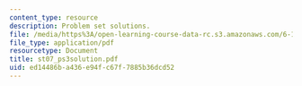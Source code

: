 ```yaml
---
content_type: resource
description: Problem set solutions.
file: /media/https%3A/open-learning-course-data-rc.s3.amazonaws.com/6-101-introductory-analog-electronics-laboratory-spring-2007/ed14486ba436e94fc67f7885b36dcd52_st07_ps3solution.pdf
file_type: application/pdf
resourcetype: Document
title: st07_ps3solution.pdf
uid: ed14486b-a436-e94f-c67f-7885b36dcd52
---
```

